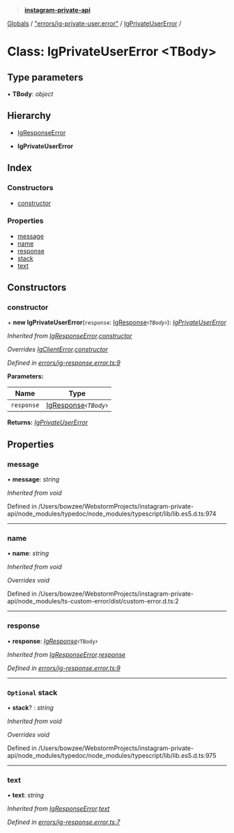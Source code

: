 > **[instagram-private-api](../README.md)**

[Globals](../README.md) / ["errors/ig-private-user.error"](../modules/_errors_ig_private_user_error_.md) / [IgPrivateUserError](_errors_ig_private_user_error_.igprivateusererror.md) /

# Class: IgPrivateUserError <**TBody**>

## Type parameters

▪ **TBody**: *object*

## Hierarchy

  * [IgResponseError](_errors_ig_response_error_.igresponseerror.md)

  * **IgPrivateUserError**

## Index

### Constructors

* [constructor](_errors_ig_private_user_error_.igprivateusererror.md#constructor)

### Properties

* [message](_errors_ig_private_user_error_.igprivateusererror.md#message)
* [name](_errors_ig_private_user_error_.igprivateusererror.md#name)
* [response](_errors_ig_private_user_error_.igprivateusererror.md#response)
* [stack](_errors_ig_private_user_error_.igprivateusererror.md#optional-stack)
* [text](_errors_ig_private_user_error_.igprivateusererror.md#text)

## Constructors

###  constructor

\+ **new IgPrivateUserError**(`response`: [IgResponse](../modules/_types_common_types_.md#igresponse)‹*`TBody`*›): *[IgPrivateUserError](_errors_ig_private_user_error_.igprivateusererror.md)*

*Inherited from [IgResponseError](_errors_ig_response_error_.igresponseerror.md).[constructor](_errors_ig_response_error_.igresponseerror.md#constructor)*

*Overrides [IgClientError](_errors_ig_client_error_.igclienterror.md).[constructor](_errors_ig_client_error_.igclienterror.md#constructor)*

*Defined in [errors/ig-response.error.ts:9](https://github.com/dilame/instagram-private-api/blob/173bc62/src/errors/ig-response.error.ts#L9)*

**Parameters:**

Name | Type |
------ | ------ |
`response` | [IgResponse](../modules/_types_common_types_.md#igresponse)‹*`TBody`*› |

**Returns:** *[IgPrivateUserError](_errors_ig_private_user_error_.igprivateusererror.md)*

## Properties

###  message

• **message**: *string*

*Inherited from void*

Defined in /Users/bowzee/WebstormProjects/instagram-private-api/node_modules/typedoc/node_modules/typescript/lib/lib.es5.d.ts:974

___

###  name

• **name**: *string*

*Inherited from void*

*Overrides void*

Defined in /Users/bowzee/WebstormProjects/instagram-private-api/node_modules/ts-custom-error/dist/custom-error.d.ts:2

___

###  response

• **response**: *[IgResponse](../modules/_types_common_types_.md#igresponse)‹*`TBody`*›*

*Inherited from [IgResponseError](_errors_ig_response_error_.igresponseerror.md).[response](_errors_ig_response_error_.igresponseerror.md#response)*

*Defined in [errors/ig-response.error.ts:9](https://github.com/dilame/instagram-private-api/blob/173bc62/src/errors/ig-response.error.ts#L9)*

___

### `Optional` stack

• **stack**? : *string*

*Inherited from void*

*Overrides void*

Defined in /Users/bowzee/WebstormProjects/instagram-private-api/node_modules/typedoc/node_modules/typescript/lib/lib.es5.d.ts:975

___

###  text

• **text**: *string*

*Inherited from [IgResponseError](_errors_ig_response_error_.igresponseerror.md).[text](_errors_ig_response_error_.igresponseerror.md#text)*

*Defined in [errors/ig-response.error.ts:7](https://github.com/dilame/instagram-private-api/blob/173bc62/src/errors/ig-response.error.ts#L7)*